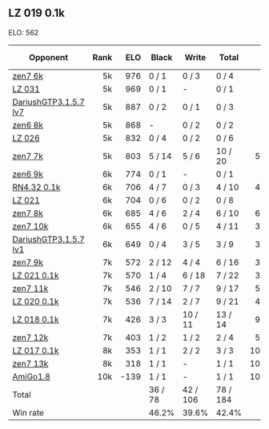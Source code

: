 ## LZ 019 0.1k ##

ELO: 562

Opponent | Rank | ELO | Black | Write | Total | Win rate
---------|-----:|----:|-------|-------|-------|-------:
[zen7 6k](zen7%206k.md) | 5k | 976 | 0 / 1 | 0 / 3 | 0 / 4 | 0.0%
[LZ 031](LZ%20031.md) | 5k | 969 | 0 / 1 | - | 0 / 1 | 0.0%
[DariushGTP3.1.5.7 lv7](DariushGTP3.1.5.7%20lv7.md) | 5k | 887 | 0 / 2 | 0 / 1 | 0 / 3 | 0.0%
[zen6 8k](zen6%208k.md) | 5k | 868 | - | 0 / 2 | 0 / 2 | 0.0%
[LZ 026](LZ%20026.md) | 5k | 832 | 0 / 4 | 0 / 2 | 0 / 6 | 0.0%
[zen7 7k](zen7%207k.md) | 5k | 803 | 5 / 14 | 5 / 6 | 10 / 20 | 50.0%
[zen6 9k](zen6%209k.md) | 6k | 774 | 0 / 1 | - | 0 / 1 | 0.0%
[RN4.32 0.1k](RN4.32%200.1k.md) | 6k | 706 | 4 / 7 | 0 / 3 | 4 / 10 | 40.0%
[LZ 021](LZ%20021.md) | 6k | 704 | 0 / 6 | 0 / 2 | 0 / 8 | 0.0%
[zen7 8k](zen7%208k.md) | 6k | 685 | 4 / 6 | 2 / 4 | 6 / 10 | 60.0%
[zen7 10k](zen7%2010k.md) | 6k | 655 | 4 / 6 | 0 / 5 | 4 / 11 | 36.4%
[DariushGTP3.1.5.7 lv1](DariushGTP3.1.5.7%20lv1.md) | 6k | 649 | 0 / 4 | 3 / 5 | 3 / 9 | 33.3%
[zen7 9k](zen7%209k.md) | 7k | 572 | 2 / 12 | 4 / 4 | 6 / 16 | 37.5%
[LZ 021 0.1k](LZ%20021%200.1k.md) | 7k | 570 | 1 / 4 | 6 / 18 | 7 / 22 | 31.8%
[zen7 11k](zen7%2011k.md) | 7k | 546 | 2 / 10 | 7 / 7 | 9 / 17 | 52.9%
[LZ 020 0.1k](LZ%20020%200.1k.md) | 7k | 536 | 7 / 14 | 2 / 7 | 9 / 21 | 42.9%
[LZ 018 0.1k](LZ%20018%200.1k.md) | 7k | 426 | 3 / 3 | 10 / 11 | 13 / 14 | 92.9%
[zen7 12k](zen7%2012k.md) | 7k | 403 | 1 / 2 | 1 / 2 | 2 / 4 | 50.0%
[LZ 017 0.1k](LZ%20017%200.1k.md) | 8k | 353 | 1 / 1 | 2 / 2 | 3 / 3 | 100.0%
[zen7 13k](zen7%2013k.md) | 8k | 318 | 1 / 1 | - | 1 / 1 | 100.0%
[AmiGo1.8](AmiGo1.8.md) | 10k | -139 | 1 / 1 | - | 1 / 1 | 100.0%
Total | | | 36 / 78 | 42 / 106 | 78 / 184 | 
Win rate| | | 46.2% | 39.6% | 42.4% | 
